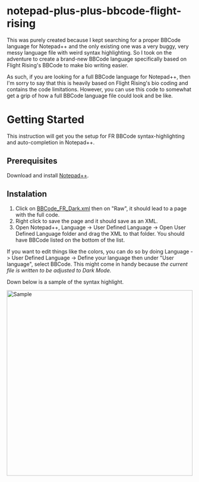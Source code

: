 # notepad-plus-plus-bbcode-flight-rising
This was purely created because I kept searching for a proper BBCode language for Notepad++ and the only existing one was a very buggy, very messy language file with weird syntax highlighting. So I took on the adventure to create a brand-new BBCode language specifically based on Flight Rising's BBCode to make bio writing easier.

As such, if you are looking for a full BBCode language for Notepad++, then I'm sorry to say that this is heavily based on Flight Rising's bio coding and contains the code limitations. However, you can use this code to somewhat get a grip of how a full BBCode language file could look and be like.

# Getting Started
This instruction will get you the setup for FR BBCode syntax-highlighting and auto-completion in Notepad++.

## Prerequisites
Download and install [Notepad++](https://notepad-plus-plus.org/downloads/).

## Instalation
1. Click on [BBCode_FR_Dark.xml](/BBCode_FR_Dark.xml) then on "Raw", it should lead to a page with the full code.
2. Right click to save the page and it should save as an XML.
3. Open Notepad++, Language -> User Defined Language -> Open User Defined Language folder and drag the XML to that folder. You should have BBCode listed on the bottom of the list.

If you want to edit things like the colors, you can do so by doing Language -> User Defined Language -> Define your language then under "User language", select BBCode. This might come in handy because *the current file is written to be adjusted to Dark Mode.*

Down below is a sample of the syntax highlight.

<img src="https://user-images.githubusercontent.com/99213458/184732403-33e7ba7e-82ec-4e53-8eda-301f64dcdb17.png" alt="Sample" height="500" />
